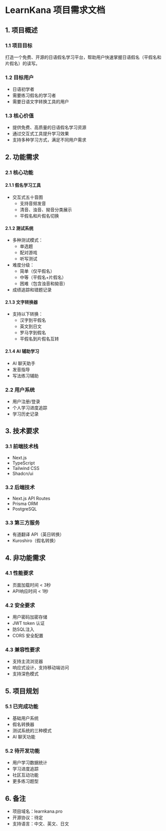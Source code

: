 # LearnKana 项目需求文档

## 1. 项目概述

### 1.1 项目目标
打造一个免费、开源的日语假名学习平台，帮助用户快速掌握日语假名（平假名和片假名）的读写。

### 1.2 目标用户
- 日语初学者
- 需要练习假名的学习者
- 需要日语文字转换工具的用户

### 1.3 核心价值
- 提供免费、高质量的日语假名学习资源
- 通过交互式工具提升学习效果
- 支持多种学习方式，满足不同用户需求

## 2. 功能需求

### 2.1 核心功能

#### 2.1.1 假名学习工具
- 交互式五十音图
  - 支持音频发音
  - 清音、浊音、拗音分类展示
  - 平假名和片假名切换

#### 2.1.2 测试系统
- 多种测试模式：
  - 单选题
  - 配对游戏
  - 听写测试
- 难度分级：
  - 简单（仅平假名）
  - 中等（平假名+片假名）
  - 困难（包含浊音和拗音）
- 成绩追踪和错题记录

#### 2.1.3 文字转换器
- 支持以下转换：
  - 汉字到平假名
  - 英文到日文
  - 罗马字到假名
  - 平假名到片假名互转

#### 2.1.4 AI 辅助学习
- AI 聊天助手
- 发音指导
- 写法练习辅助

### 2.2 用户系统
- 用户注册/登录
- 个人学习进度追踪
- 学习历史记录

## 3. 技术要求

### 3.1 前端技术栈
- Next.js
- TypeScript
- Tailwind CSS
- Shadcn/ui

### 3.2 后端技术
- Next.js API Routes
- Prisma ORM
- PostgreSQL

### 3.3 第三方服务
- 有道翻译 API（英日转换）
- Kuroshiro（假名转换）

## 4. 非功能需求

### 4.1 性能要求
- 页面加载时间 < 3秒
- API响应时间 < 1秒

### 4.2 安全要求
- 用户密码加密存储
- JWT token 认证
- 防SQL注入
- CORS 安全配置

### 4.3 兼容性要求
- 支持主流浏览器
- 响应式设计，支持移动端访问
- 支持深色模式

## 5. 项目规划

### 5.1 已完成功能
- 基础用户系统
- 假名转换器
- 测试系统的三种模式
- AI 聊天功能

### 5.2 待开发功能
- 用户学习数据统计
- 学习进度追踪
- 社区互动功能
- 更多练习题型

## 6. 备注
- 项目域名：learnkana.pro
- 开源协议：待定
- 支持语言：中文、英文、日文